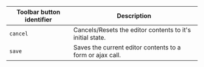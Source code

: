 | Toolbar button identifier | Description                                               |
|---------------------------|-----------------------------------------------------------|
| `cancel`                  | Cancels/Resets the editor contents to it's initial state. |
| `save`                    | Saves the current editor contents to a form or ajax call. |
